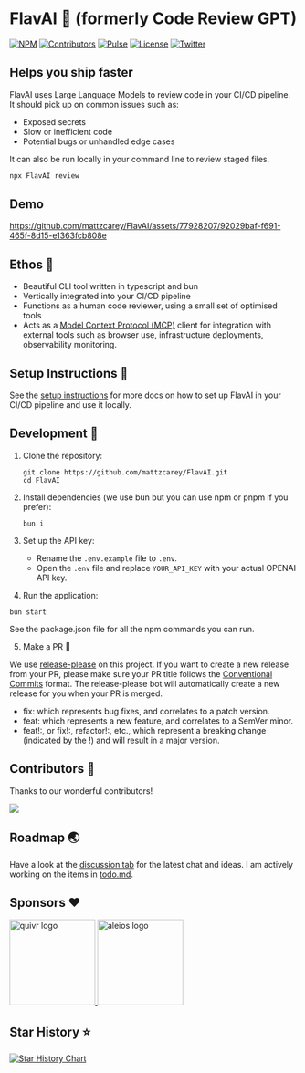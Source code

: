 # FlavAI 🚢 (formerly Code Review GPT)

[![NPM][npm_badge]][npm]
[![Contributors][contributors_badge]][contributors]
[![Pulse][pulse_badge]][pulse]
[![License][license_badge]][license]
[![Twitter][twitter_badge]][twitter]

## Helps you ship faster

FlavAI uses Large Language Models to review code in your CI/CD pipeline. It should pick up on common issues such as:

- Exposed secrets
- Slow or inefficient code
- Potential bugs or unhandled edge cases

It can also be run locally in your command line to review staged files.

```bash
npx FlavAI review
```

## Demo

https://github.com/mattzcarey/FlavAI/assets/77928207/92029baf-f691-465f-8d15-e1363fcb808e

## Ethos 💭

- Beautiful CLI tool written in typescript and bun
- Vertically integrated into your CI/CD pipeline
- Functions as a human code reviewer, using a small set of optimised tools
- Acts as a [Model Context Protocol (MCP)](https://modelcontextprotocol.io/) client for integration with external tools such as browser use, infrastructure deployments, observability monitoring.

## Setup Instructions 💫

See the [setup instructions](docs/setup.md) for more docs on how to set up FlavAI in your CI/CD pipeline and use it locally.

## Development 🔧

1. Clone the repository:

   ```shell
   git clone https://github.com/mattzcarey/FlavAI.git
   cd FlavAI
   ```

2. Install dependencies (we use bun but you can use npm or pnpm if you prefer):

   ```shell
   bun i
   ```

3. Set up the API key:
   - Rename the `.env.example` file to `.env`.
   - Open the `.env` file and replace `YOUR_API_KEY` with your actual OPENAI API key.

4. Run the application:

```shell
bun start
```

See the package.json file for all the npm commands you can run.

5. Make a PR 🎉

We use [release-please](https://github.com/googleapis/release-please) on this project. If you want to create a new release from your PR, please make sure your PR title follows the [Conventional Commits](https://www.conventionalcommits.org/en/v1.0.0/) format. The release-please bot will automatically create a new release for you when your PR is merged.

- fix: which represents bug fixes, and correlates to a patch version.
- feat: which represents a new feature, and correlates to a SemVer minor.
- feat!:, or fix!:, refactor!:, etc., which represent a breaking change (indicated by the !) and will result in a major version.

## Contributors 🙏

Thanks to our wonderful contributors!

<a href="https://github.com/mattzcarey/FlavAI/graphs/contributors">
  <img src="https://contrib.rocks/image?repo=mattzcarey/FlavAI" />
</a>

## Roadmap 🌏

Have a look at the [discussion tab](https://github.com/mattzcarey/FlavAI/discussions) for the latest chat and ideas. I am actively working on the items in [todo.md](todo.md).

## Sponsors ❤️

<a href="https://www.quivr.app/">
    <img src="https://github.com/mattzcarey/FlavAI/assets/77928207/30361248-3159-4535-8efb-b114989ae886" alt="quivr logo" width="150" height="150">
</a>

<a href="https://www.aleios.com/">
    <img src="https://github.com/mattzcarey/FlavAI/assets/77928207/a47c2460-b866-433f-a4c9-efb5737d4fed" alt="aleios logo" width="150" height="150">
</a>

## Star History ⭐️

[![Star History Chart](https://api.star-history.com/svg?repos=mattzcarey/FlavAI&type=Date)](https://star-history.com/#mattzcarey/FlavAI&Date)

<!-- Badges -->

[npm]: https://www.npmjs.com/package/FlavAI
[npm_badge]: https://img.shields.io/npm/dm/FlavAI.svg
[license]: https://opensource.org/licenses/MIT
[license_badge]: https://img.shields.io/github/license/mattzcarey/FlavAI.svg?color=blue&style=flat-square&ghcache=unused
[contributors]: https://github.com/mattzcarey/FlavAI/graphs/contributors
[contributors_badge]: https://img.shields.io/github/contributors/mattzcarey/FlavAI
[pulse]: https://github.com/mattzcarey/FlavAI/pulse
[pulse_badge]: https://img.shields.io/github/commit-activity/m/mattzcarey/FlavAI
[twitter]: https://twitter.com/intent/follow?screen_name=mattzcarey
[twitter_badge]: https://img.shields.io/twitter/follow/mattzcarey?style=social&logo=twitter

